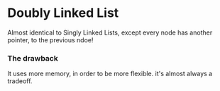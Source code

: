 
# Doubly Linked List
Almost identical to Singly Linked Lists, except every node has another pointer, to the previous ndoe!

### The drawback
It uses more memory, in order to be more flexible.
it's almost always a tradeoff.
